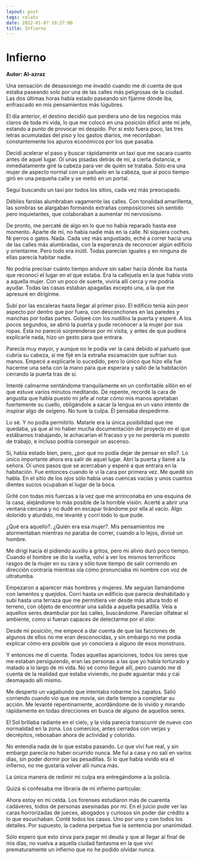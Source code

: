 ```yaml
---
layout: post
tags: relato
date: 2022-01-07 19:27:00
title: Infierno
---
```


# Infierno

**Autor: Al-azraz**

Una sensación de desasosiego me invadió cuando me di cuenta de que
estaba paseando solo por una de las calles más peligrosas de la ciudad.
Las dos últimas horas había estado paseando sin fijarme dónde iba,
enfrascado en mis pensamientos más lúgubres.

El día anterior, el destino decidió que perdiera uno de los negocios
más claros de toda mi vida, lo que me colocó en una posición difícil
ante mi jefe, estando a punto de provocar mi despido. Por si esto fuera
poco, las tres letras acumuladas del piso y los gastos diarios, me
recordaban constantemente los apuros económicos por los que pasaba.

Decidí acelerar el paso y buscar rápidamente un taxi que me sacara
cuanto antes de aquel lugar. Oí unas pisadas detrás de mí, a cierta
distancia, e inmediatamente giré la cabeza para ver de quién se
trataba. Sólo era una mujer de aspecto normal con un pañuelo en la
cabeza, que al poco tiempo giró en una pequeña calle y se metió en un
portal.

Seguí buscando un taxi por todos los sitios, cada vez más preocupado.

Débiles farolas alumbraban vagamente las calles. Con tonalidad
amarillenta, las sombras se alargaban formando extrañas composiciones
sin sentido pero inquietantes, que colaboraban a aumentar mi
nerviosismo.

De pronto, me percaté de algo en lo que no había reparado hasta ese
momento. Aparte de mí, no había nadie más en la calle. Ni siquiera
coches. Ni perros o gatos. Nada. Cada vez más angustiado, eché a correr
hacia una de las calles más alumbradas, con la esperanza de reconocer
algún edificio y orientarme. Pero todo era inútil. Todas parecían
iguales y en ninguna de ellas parecía habitar nadie.

No podría precisar cuánto tiempo anduve sin saber hacía dónde iba hasta
que reconocí el lugar en el que estaba. Era la callejuela en la que
había visto a aquella mujer. Con un poco de suerte, viviría allí cerca
y me podría ayudar. Todas las casas estaban apagadas excepto una, a la
que me apresuré en dirigirme.

Subí por las escaleras hasta llegar al primer piso. El edificio tenía
aún peor aspecto por dentro que por fuera, con desconchones en las
paredes y manchas por todas partes. Golpeé con los nudillos la puerta y
esperé. A los pocos segundos, se abrió la puerta y pude reconocer a la
mujer por sus ropas. Ésta no pareció sorprenderse por mi visita, y
antes de que pudiera explicarle nada, hizo un gesto para que entrara.

Parecía muy mayor, y aunque no le podía ver la cara debido al pañuelo
que cubría su cabeza, sí me fijé en la extraña escamación que sufrían
sus manos. Empecé a explicarle lo sucedido, pero lo único que hizo ella
fue hacerme una seña con la mano para que esperara y salió de la
habitación cerrando la puerta tras de sí.

Intenté calmarme sentándome tranquilamente en un confortable sillón en
el que estuve varios minutos meditando. De repente, recordé la cara de
angustia que había puesto mi jefe al notar cómo mis manos apretaban
fuertemente su cuello, obligándole a sacar la lengua en un vano intento
de inspirar algo de oxígeno. No tuve la culpa. Él pensaba despedirme.

Lo sé. Y no podía permitirlo. Matarle era la única posibilidad que me
quedaba, ya que al no haber mucha documentación del proyecto en el que
estábamos trabajando, le achacarían el fracaso y yo no perdería mi
puesto de trabajo, e incluso podría conseguir un ascenso.

Si, había estado bien, pero, ¿por qué no podía dejar de pensar en
ello?. Lo único importante ahora era salir de aquel lugar. Abrí la
puerta y llamé a la señora. Oí unos pasos que se acercaban y esperé a
que entrara en la habitación. Fue entonces cuando le vi la cara por
primera vez. Me quedé sin habla. En el sitio de los ojos sólo había
unas cuencas vacías y unos cuantos dientes sucios ocupaban el lugar de
la boca.

Grité con todas mis fuerzas a la vez que me arrinconaba en una esquina
de la casa, alejándome lo más posible de la horrible visión. Acerté a
abrir una ventana cercana y no dudé en escapar tirándome por ella al
vacío. Algo dolorido y aturdido, me levanté y corrí todo lo que pude.

¿Qué era aquello?. ¿Quién era esa mujer?. Mis pensamientos me
atormentaban mientras no paraba de correr, cuando a lo lejos, divisé un
hombre.

Me dirigí hacia él pidiendo auxilio a gritos, pero mi alivio duró poco
tiempo. Cuando el hombre se dio la vuelta, volví a ver los mismos
terroríficos rasgos de la mujer en su cara y sólo tuve tiempo de salir
corriendo en dirección contraria mientras oía cómo pronunciaba mi
nombre con voz de ultratumba.

Empezaron a aparecer más hombres y mujeres. Me seguían llamándome con
lamentos y quejidos. Corrí hasta un edificio que parecía deshabitado y
subí hasta una terraza que me permitiera ver desde más altura todo el
terreno, con objeto de encontrar una salida a aquella pesadilla.
Veía a aquellos seres deambular por las calles, buscándome. Parecían
olfatear el ambiente, como si fueran capaces de detectarme por el olor.

Desde mi posición, me empecé a dar cuenta de que las facciones de
algunos de ellos no me eran desconocidas, y sin embargo no me podía
explicar cómo era posible que yo conociera a alguno de esos monstruos.

Y entonces me di cuenta. Todas aquellas apariciones, todos los seres
que me estaban persiguiendo, eran las personas a las que yo había
torturado y matado a lo largo de mi vida. No sé como llegué allí, pero
cuando me di cuenta de la realidad que estaba viviendo, no pude
aguantar más y caí desmayado allí mismo.

Me despertó un vagabundo que intentaba robarme los zapatos. Salió
corriendo cuando vio que me movía, sin darle tiempo a completar su
acción. Me levanté repentinamente, acordándome de lo vivido y mirando
rápidamente en todas direcciones en busca de alguno de aquellos seres.

El Sol brillaba radiante en el cielo, y la vida parecía transcurrir de
nuevo con normalidad en la zona. Los comercios, antes cerrados con
verjas y decrépitos, rebosaban ahora de actividad y colorido.

No entendía nada de lo que estaba pasando. Lo que viví fue real, y sin
embargo parecía no haber ocurrido nunca. Me fui a casa y no salí en
varios días, sin poder dormir por las pesadillas. Si lo que había
vivido era el infierno, no me gustaría volver allí nunca más.

La única manera de redimir mi culpa era entregándome a la policía.

Quizá si confesaba me libraría de mi infierno particular.

Ahora estoy en mi celda. Los forenses estudiaron más de cuarenta
cadáveres, todos de personas asesinadas por mí. En el juicio pude ver
las caras horrorizadas de jueces, abogados y curiosos sin poder dar
crédito a lo que escuchaban. Conté todos los casos. Uno por uno y con
todos los detalles. Por supuesto, la cadena perpetua fue la sentencia
por unanimidad.

Sólo espero que esto sirva para pagar mi deuda y que al llegar al final
de mis días, no vuelva a aquella ciudad fantasma en la que viví
prematuramente un infierno que no he podido olvidar nunca.